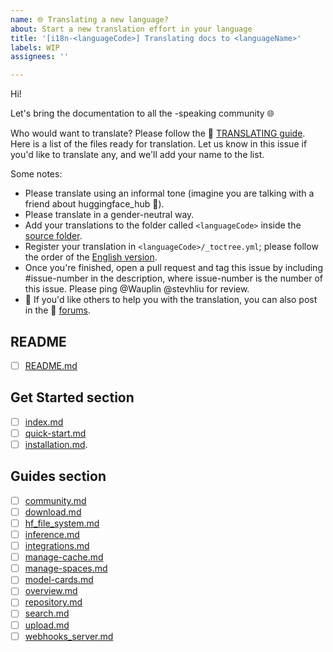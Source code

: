 ```yaml
---
name: 🌐 Translating a new language?
about: Start a new translation effort in your language
title: '[i18n-<languageCode>] Translating docs to <languageName>'
labels: WIP
assignees: ''

---
```


<!--
Note: Please search to see if an issue already exists for the language you are trying to translate.
-->

Hi!

Let's bring the documentation to all the <languageName>-speaking community 🌐

Who would want to translate? Please follow the 🤗 [TRANSLATING guide](https://github.com/huggingface/huggingface_hub/blob/main/docs/TRANSLATING.md). Here is a list of the files ready for translation. Let us know in this issue if you'd like to translate any, and we'll add your name to the list.

Some notes:

* Please translate using an informal tone (imagine you are talking with a friend about huggingface_hub 🤗).
* Please translate in a gender-neutral way.
* Add your translations to the folder called `<languageCode>` inside the [source folder](https://github.com/huggingface/huggingface_hub/tree/main/docs/source).
* Register your translation in `<languageCode>/_toctree.yml`; please follow the order of the [English version](https://github.com/huggingface/huggingface_hub/blob/main/docs/source/en/_toctree.yml).
* Once you're finished, open a pull request and tag this issue by including #issue-number in the description, where issue-number is the number of this issue. Please ping @Wauplin @stevhliu for review.
* 🙋 If you'd like others to help you with the translation, you can also post in the 🤗 [forums](https://discuss.huggingface.co/).

## README

- [ ] [README.md](https://github.com/huggingface/huggingface_hub/blob/main/README.md)

## Get Started section

- [ ] [index.md](https://github.com/huggingface/huggingface_hub/blob/main/docs/source/en/index.md)
- [ ] [quick-start.md](https://github.com/huggingface/huggingface_hub/blob/main/docs/source/en/quick-start.md)
- [ ] [installation.md](https://github.com/huggingface/huggingface_hub/blob/main/docs/source/en/installation.md).

## Guides section
- [ ]  [community.md](https://github.com/huggingface/huggingface_hub/blob/main/docs/source/en/guides/community.md)
- [ ]  [download.md](https://github.com/huggingface/huggingface_hub/blob/master/docs/source/guides/download.md)
- [ ]  [hf_file_system.md](https://github.com/huggingface/huggingface_hub/blob/main/docs/source/en/guides/hf_file_system.md)
- [ ]  [inference.md](https://github.com/huggingface/huggingface_hub/blob/main/docs/source/en/guides/inference.md)
- [ ]  [integrations.md](https://github.com/huggingface/huggingface_hub/blob/main/docs/source/en/guides/integrations.md)
- [ ]  [manage-cache.md](https://github.com/huggingface/huggingface_hub/blob/main/docs/source/en/guides/manage-cache.md)
- [ ]  [manage-spaces.md](https://github.com/huggingface/huggingface_hub/blob/main/docs/source/en/guides/manage-spaces.md)
- [ ]  [model-cards.md](https://github.com/huggingface/huggingface_hub/blob/main/docs/source/en/guides/model-cards.md)
- [ ]  [overview.md](https://github.com/huggingface/huggingface_hub/blob/main/docs/source/en/guides/overview.md)
- [ ]  [repository.md](https://github.com/huggingface/huggingface_hub/blob/main/docs/source/en/guides/repository.md)
- [ ]  [search.md](https://github.com/huggingface/huggingface_hub/blob/main/docs/source/en/guides/search.md)
- [ ]  [upload.md](https://github.com/huggingface/huggingface_hub/blob/main/docs/source/en/guides/upload.md)
- [ ]  [webhooks_server.md](https://github.com/huggingface/huggingface_hub/blob/main/docs/source/en/guides/webhooks_server.md)

<!--
Keep on adding more as you go 🔥
-->